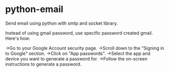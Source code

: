 # python-email
Send email using python with smtp and socket library.

Instead of using gmail password, use specific password created gmail.
Here's how:

->Go to your Google Account security page.
->Scroll down to the "Signing in to Google" section.
->Click on "App passwords".
->Select the app and device you want to generate a password for.
->Follow the on-screen instructions to generate a password.
